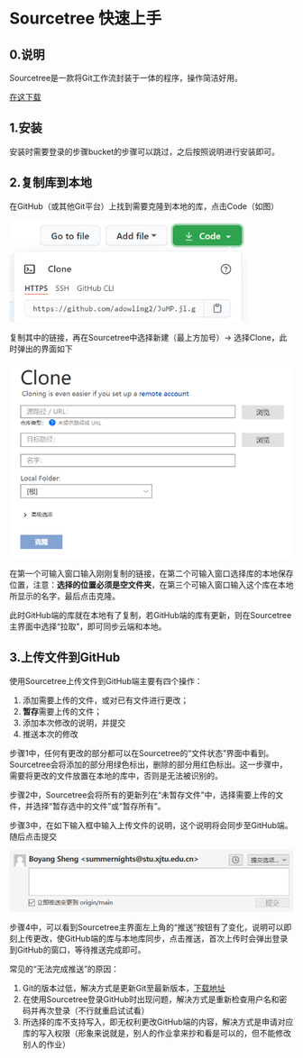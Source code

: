 # Sourcetree 快速上手

## 0.说明

Sourcetree是一款将Git工作流封装于一体的程序，操作简洁好用。

[在这下载](https://www.sourcetreeapp.com/)

## 1.安装

安装时需要登录的步骤bucket的步骤可以跳过，之后按照说明进行安装即可。

## 2.复制库到本地

在GitHub（或其他Git平台）上找到需要克隆到本地的库，点击Code（如图）

<img src="image-20201209202650607.png" alt="image-20201209202650607" style="zoom:80%;" />

复制其中的链接，再在Sourcetree中选择新建（最上方加号）→ 选择Clone，此时弹出的界面如下

<img src="image-20201209200651176.png" alt="image-20201209200651176" style="zoom:80%;" />

在第一个可输入窗口输入刚刚复制的链接，在第二个可输入窗口选择库的本地保存位置，注意：**选择的位置必须是空文件夹**，在第三个可输入窗口输入这个库在本地所显示的名字，最后点击克隆。

此时GitHub端的库就在本地有了复制，若GitHub端的库有更新，则在Sourcetree主界面中选择“拉取”，即可同步云端和本地。

## 3.上传文件到GitHub

使用Sourcetree上传文件到GitHub端主要有四个操作：

1. 添加需要上传的文件，或对已有文件进行更改；
2. **暂存**需要上传的文件；
3. 添加本次修改的说明，并提交
4. 推送本次的修改

步骤1中，任何有更改的部分都可以在Sourcetree的“文件状态”界面中看到。Sourcetree会将添加的部分用绿色标出，删除的部分用红色标出。这一步骤中，需要将更改的文件放置在本地的库中，否则是无法被识别的。

步骤2中，Sourcetree会将所有的更新列在“未暂存文件”中，选择需要上传的文件，并选择“暂存选中的文件”或“暂存所有”。

步骤3中，在如下输入框中输入上传文件的说明，这个说明将会同步至GitHub端。随后点击提交

<img src="image-20201209202546611.png" alt="image-20201209202546611" style="zoom:80%;" />

步骤4中，可以看到Sourcetree主界面左上角的“推送”按钮有了变化，说明可以即刻上传更改，使GitHub端的库与本地库同步，点击推送，首次上传时会弹出登录到GitHub的窗口，等待推送完成即可。

常见的“无法完成推送”的原因：

1. Git的版本过低，解决方式是更新Git至最新版本，[下载地址](https://git-scm.com/downloads)
2. 在使用Sourcetree登录GitHub时出现问题，解决方式是重新检查用户名和密码并再次登录（不行就重启试试看）
3. 所选择的库不支持写入，即无权利更改GitHub端的内容，解决方式是申请对应库的写入权限（形象来说就是，别人的作业拿来抄和看是可以的，但不能修改别人的作业）

